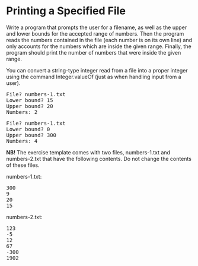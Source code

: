 # Printing a Specified File
Write a program that prompts the user for a filename, as well as the upper and lower bounds for the accepted range of numbers. Then the program reads the numbers contained in the file (each number is on its own line) and only accounts for the numbers which are inside the given range. Finally, the program should print the number of numbers that were inside the given range.

You can convert a string-type integer read from a file into a proper integer using the command Integer.valueOf (just as when handling input from a user).

<pre>
File? numbers-1.txt
Lower bound? 15
Upper bound? 20
Numbers: 2
</pre>

<pre>
File? numbers-1.txt
Lower bound? 0
Upper bound? 300
Numbers: 4
</pre>

__NB!__ The exercise template comes with two files, numbers-1.txt and numbers-2.txt that have the following contents. 
Do not change the contents of these files.

numbers-1.txt:

<pre>
300
9
20
15
</pre>

numbers-2.txt:

<pre>
123
-5
12
67
-300
1902
</pre>